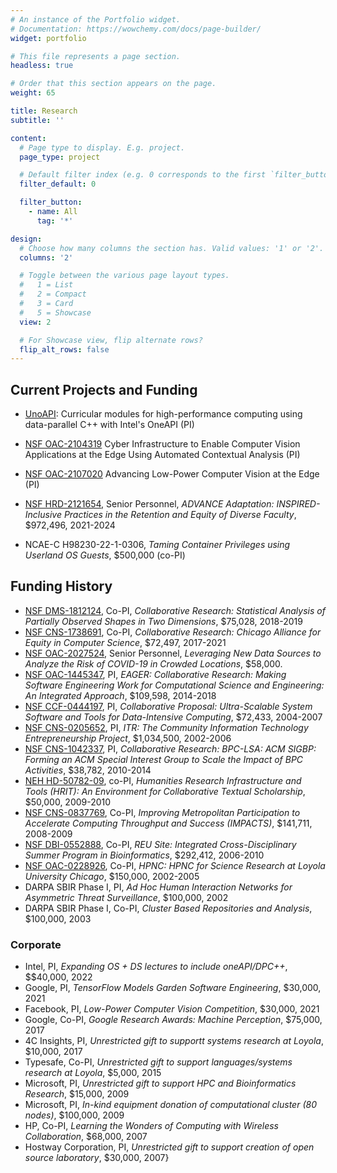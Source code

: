 ```yaml
---
# An instance of the Portfolio widget.
# Documentation: https://wowchemy.com/docs/page-builder/
widget: portfolio

# This file represents a page section.
headless: true

# Order that this section appears on the page.
weight: 65

title: Research
subtitle: ''

content:
  # Page type to display. E.g. project.
  page_type: project

  # Default filter index (e.g. 0 corresponds to the first `filter_button` instance below).
  filter_default: 0

  filter_button:
    - name: All
      tag: '*'

design:
  # Choose how many columns the section has. Valid values: '1' or '2'.
  columns: '2'

  # Toggle between the various page layout types.
  #   1 = List
  #   2 = Compact
  #   3 = Card
  #   5 = Showcase
  view: 2

  # For Showcase view, flip alternate rows?
  flip_alt_rows: false
---
```


## Current Projects and Funding

- [UnoAPI](https://unoapi.cs.luc.edu): Curricular modules for high-performance computing using data-parallel C++ with Intel's OneAPI (PI)

- [NSF OAC-2104319](https://nsf.gov/awardsearch/showAward?AWD_ID=2104319)
Cyber Infrastructure to Enable Computer Vision Applications at the Edge Using Automated Contextual Analysis (PI)

- [NSF OAC-2107020](https://nsf.gov/awardsearch/showAward?AWD_ID=2107020) Advancing Low-Power Computer Vision at the Edge (PI)

- [NSF HRD-2121654](https://www.nsf.gov/awardsearch/showAward?AWD_ID=2121654), Senior Personnel, *ADVANCE Adaptation: INSPIRED-Inclusive Practices in the Retention and Equity of Diverse Faculty*, \$972,496, 2021-2024

- NCAE-C H98230-22-1-0306, *Taming Container Privileges using Userland OS Guests*, \$500,000  (co-PI)


## Funding History

- [NSF DMS-1812124](https://www.nsf.gov/awardsearch/showAward?AWD_ID=1812124), Co-PI, *Collaborative Research: Statistical Analysis of Partially Observed Shapes in Two Dimensions*, \$75,028, 2018-2019
- [NSF CNS-1738691](https://www.nsf.gov/awardsearch/showAward?AWD_ID=1738691), Co-PI, *Collaborative Research: Chicago Alliance for Equity in Computer Science*, \$72,497, 2017-2021
-  [NSF OAC-2027524](https://www.nsf.gov/awardsearch/showAward?AWD_ID=2027524),
   Senior Personnel, *Leveraging New Data Sources to Analyze the Risk of COVID-19 in Crowded Locations*, \$58,000.
- [NSF OAC-1445347](https://www.nsf.gov/awardsearch/showAward?AWD_ID=1445347), PI, *EAGER: Collaborative Research: Making Software Engineering Work for Computational Science and Engineering: An Integrated Approach*, \$109,598, 2014-2018
- [NSF CCF-0444197](https://www.nsf.gov/awardsearch/showAward?AWD_ID=0444197), PI, *Collaborative Proposal: Ultra-Scalable System Software and Tools for Data-Intensive Computing*, \$72,433, 2004-2007
- [NSF CNS-0205652](https://www.nsf.gov/awardsearch/showAward?AWD_ID=0205652), PI, *ITR: The Community Information Technology Entrepreneurship Project*, \$1,034,500, 2002-2006
- [NSF CNS-1042337](https://www.nsf.gov/awardsearch/showAward?AWD_ID=1042337), PI, *Collaborative Research: BPC-LSA: ACM SIGBP: Forming an ACM Special Interest Group to Scale the Impact of BPC Activities*, \$38,782, 2010-2014
- [NEH HD-50782-09](https://securegrants.neh.gov/publicquery/main.aspx?f=1&gn=HD-50782-09), co-PI, *Humanities Research Infrastructure and Tools (HRIT): An Environment for Collaborative Textual Scholarship*, \$50,000, 2009-2010
- [NSF CNS-0837769](https://www.nsf.gov/awardsearch/showAward?AWD_ID=0837769), Co-PI, *Improving Metropolitan Participation to Accelerate Computing Throughput and Success (IMPACTS)*, \$141,711, 2008-2009
- [NSF DBI-0552888](https://www.nsf.gov/awardsearch/showAward?AWD_ID=0552888), Co-PI, *REU Site: Integrated Cross-Disciplinary Summer Program in Bioinformatics*, \$292,412, 2006-2010
- [NSF OAC-0228926](https://www.nsf.gov/awardsearch/showAward?AWD_ID=0228926), Co-PI, *HPNC: HPNC for Science Research at Loyola University Chicago*, \$150,000, 2002-2005
- DARPA SBIR Phase I, PI, *Ad Hoc Human Interaction Networks for Asymmetric Threat Surveillance*, \$100,000, 2002
- DARPA SBIR Phase I, Co-PI, *Cluster Based Repositories and Analysis*, \$100,000, 2003

### Corporate


- Intel, PI, *Expanding OS + DS lectures to include oneAPI/DPC++*, $\$40,000, 2022
- Google, PI, *TensorFlow Models Garden Software Engineering*, \$30,000, 2021
- Facebook, PI, *Low-Power Computer Vision Competition*, \$30,000, 2021
- Google, Co-PI, *Google Research Awards: Machine Perception*, \$75,000, 2017
- 4C Insights, PI, *Unrestricted gift to supportt systems research at
    Loyola*, \$10,000, 2017
- Typesafe, Co-PI, *Unrestricted gift to support languages/systems research at Loyola*, \$5,000, 2015
- Microsoft, PI, *Unrestricted gift to support HPC and Bioinformatics
    Research*, \$15,000, 2009
- Microsoft, PI, *In-kind equipment donation of computational cluster (80 nodes)*, \$100,000, 2009
- HP, Co-PI, *Learning the Wonders of Computing with Wireless Collaboration*, \$68,000, 2007
- Hostway Corporation, PI, *Unrestricted gift to support creation of open source laboratory*, \$30,000, 2007}
